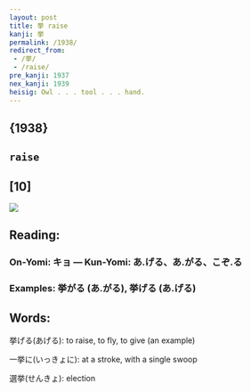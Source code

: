 ```yaml
---
layout: post
title: 挙 raise
kanji: 挙
permalink: /1938/
redirect_from:
 - /挙/
 - /raise/
pre_kanji: 1937
nex_kanji: 1939
heisig: Owl . . . tool . . . hand.
---
```


## {1938}

## `raise`

## [10]

<div class="stroke"><img src="E68C99.png" /></div>

## Reading:

### On-Yomi: キョ &mdash; Kun-Yomi: あ.げる、あ.がる、こぞ.る

### Examples: 挙がる (あ.がる), 挙げる (あ.げる)

## Words:

挙げる(あげる): to raise, to fly, to give (an example)

一挙に(いっきょに): at a stroke, with a single swoop

選挙(せんきょ): election
